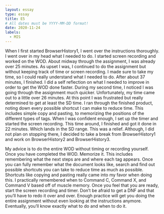 ```yaml
---
layout: essay
type: essay
title: E5
# All dates must be YYYY-MM-DD format!
date: 2020-11-24
labels:
  - MIS
---
```




When I first started BrowserHistory1, I went over the instructions thoroughly. I went over in my head what I needed to do. I started screen recording and worked on the WOD. About midway through the assignment, I was already over 25 minutes. As upset I was, I continued to do the assignment but without keeping track of time or screen recording. I made sure to take my time, so I could really understand what I needed to do. After about 37 minutes, I finished. I did a self reflection on what I needed to improve in order to get the WOD done faster. During my second time, I noticed I was going through the assignment much quicker. Unfortunately, my time came out to a little over 26 minutes. At this point I was frustrated but really determined to get at least the SD time. I ran through the finished product, noting down every possible shortcut I can make to reduce time. This includes simple copy and pasting, to memorizing the positions of the different types of tags. When I was confident enough, I set up the timer and started the screen recording. This time around, I finished and got it done in 22 minutes. Which lands in the SD range. This was a relief. Although, I did not plan on stopping there, I decided to take a break from BrowserHistory1 and work on BrowserHistory2 and BrowserHistory3.

My advice is to do the entire WOD without timing or recording yourself. Once you have completed the WOD.  Memorize it. This includes remembering what the next steps are and where each tag appears. Once you can fully remember what the document looks like, search and find out possible shortcuts you can take to reduce time as much as possible. Shortcuts like copying and pasting really came into my favor when doing this. I practically remembered when to Command C, Command X, and Command V based off of muscle memory. Once you feel that you are ready, start the screen recording and timer. Don’t be afraid to get a DNF and that you’ll have to redo it over and over. Enough practice will get you doing the entire assignment without even looking at the instructions anymore. Eventually, you’ll know exactly what to do and when to do it. 

